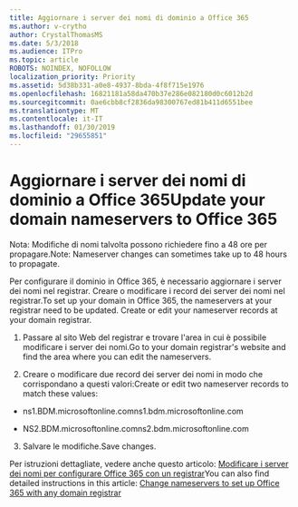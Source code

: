 ```yaml
---
title: Aggiornare i server dei nomi di dominio a Office 365
ms.author: v-crytho
author: CrystalThomasMS
ms.date: 5/3/2018
ms.audience: ITPro
ms.topic: article
ROBOTS: NOINDEX, NOFOLLOW
localization_priority: Priority
ms.assetid: 5d38b331-a0e8-4937-8bda-4f8f715e1976
ms.openlocfilehash: 16821181a58da470b37e286e082180d0c6012b2d
ms.sourcegitcommit: 0ae6cbb8cf2836da98300767ed81b411d6551bee
ms.translationtype: MT
ms.contentlocale: it-IT
ms.lasthandoff: 01/30/2019
ms.locfileid: "29655851"
---
```

# <a name="update-your-domain-nameservers-to-office-365"></a><span data-ttu-id="1541b-102">Aggiornare i server dei nomi di dominio a Office 365</span><span class="sxs-lookup"><span data-stu-id="1541b-102">Update your domain nameservers to Office 365</span></span>

<span data-ttu-id="1541b-103">Nota: Modifiche di nomi talvolta possono richiedere fino a 48 ore per propagare.</span><span class="sxs-lookup"><span data-stu-id="1541b-103">Note: Nameserver changes can sometimes take up to 48 hours to propagate.</span></span>
  
<span data-ttu-id="1541b-p101">Per configurare il dominio in Office 365, è necessario aggiornare i server dei nomi nel registrar. Creare o modificare i record dei server dei nomi nel registrar.</span><span class="sxs-lookup"><span data-stu-id="1541b-p101">To set up your domain in Office 365, the nameservers at your registrar need to be updated. Create or edit your nameserver records at your domain registrar.</span></span>
  
1. <span data-ttu-id="1541b-106">Passare al sito Web del registrar e trovare l'area in cui è possibile modificare i server dei nomi.</span><span class="sxs-lookup"><span data-stu-id="1541b-106">Go to your domain registrar's website and find the area where you can edit the nameservers.</span></span>
    
2. <span data-ttu-id="1541b-107">Creare o modificare due record dei server dei nomi in modo che corrispondano a questi valori:</span><span class="sxs-lookup"><span data-stu-id="1541b-107">Create or edit two nameserver records to match these values:</span></span>
    
  - <span data-ttu-id="1541b-108">ns1.BDM.microsoftonline.com</span><span class="sxs-lookup"><span data-stu-id="1541b-108">ns1.bdm.microsoftonline.com</span></span>
    
  - <span data-ttu-id="1541b-109">NS2.BDM.microsoftonline.com</span><span class="sxs-lookup"><span data-stu-id="1541b-109">ns2.bdm.microsoftonline.com</span></span>
    
3. <span data-ttu-id="1541b-110">Salvare le modifiche.</span><span class="sxs-lookup"><span data-stu-id="1541b-110">Save changes.</span></span>
    
<span data-ttu-id="1541b-111">Per istruzioni dettagliate, vedere anche questo articolo: [Modificare i server dei nomi per configurare Office 365 con un registrar](https://support.office.com/article/https://support.office.com/article/Change-nameservers-at-any-domain-registrar-to-set-up-Office-365-a8b487a9-2a45-4581-9dc4-5d28a47010a2.aspx)</span><span class="sxs-lookup"><span data-stu-id="1541b-111">You can also find detailed instructions in this article: [Change nameservers to set up Office 365 with any domain registrar](https://support.office.com/article/https://support.office.com/article/Change-nameservers-at-any-domain-registrar-to-set-up-Office-365-a8b487a9-2a45-4581-9dc4-5d28a47010a2.aspx)</span></span>
  

